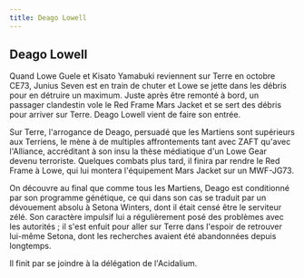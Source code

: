 ```yaml
---
title: Deago Lowell
---
```


Deago Lowell
------------




Quand Lowe Guele et Kisato Yamabuki reviennent sur Terre en octobre CE73, Junius Seven est en train de chuter et Lowe se jette dans les débris pour en détruire un maximum. Juste après être remonté à bord, un passager clandestin vole le Red Frame Mars Jacket et se sert des débris pour arriver sur Terre. Deago Lowell vient de faire son entrée.


Sur Terre, l'arrogance de Deago, persuadé que les Martiens sont supérieurs aux Terriens, le mène à de multiples affrontements tant avec ZAFT qu'avec l'Alliance, accréditant à son insu la thèse médiatique d'un Lowe Gear devenu terroriste. Quelques combats plus tard, il finira par rendre le Red Frame à Lowe, qui lui montera l'équipement Mars Jacket sur un MWF-JG73.


On découvre au final que comme tous les Martiens, Deago est conditionné par son programme génétique, ce qui dans son cas se traduit par un dévouement absolu à Setona Winters, dont il était censé être le serviteur zélé. Son caractère impulsif lui a régulièrement posé des problèmes avec les autorités ; il s'est enfuit pour aller sur Terre dans l'espoir de retrouver lui-même Setona, dont les recherches avaient été abandonnées depuis longtemps.


Il finit par se joindre à la délégation de l'Acidalium.


